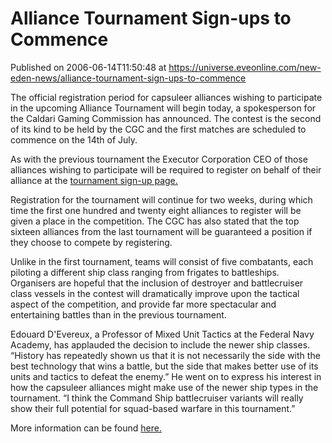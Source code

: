 # Alliance Tournament Sign-ups to Commence
Published on 2006-06-14T11:50:48 at https://universe.eveonline.com/new-eden-news/alliance-tournament-sign-ups-to-commence

The official registration period for capsuleer alliances wishing to participate in the upcoming Alliance Tournament will begin today, a spokesperson for the Caldari Gaming Commission has announced. The contest is the second of its kind to be held by the CGC and the first matches are scheduled to commence on the 14th of July.   
  
As with the previous tournament the Executor Corporation CEO of those alliances wishing to participate will be required to register on behalf of their alliance at the [tournament sign-up page.](http://myeve.eve-online.com/events/alliances/tournament/)   
  
Registration for the tournament will continue for two weeks, during which time the first one hundred and twenty eight alliances to register will be given a place in the competition. The CGC has also stated that the top sixteen alliances from the last tournament will be guaranteed a position if they choose to compete by registering.   
  
Unlike in the first tournament, teams will consist of five combatants, each piloting a different ship class ranging from frigates to battleships. Organisers are hopeful that the inclusion of destroyer and battlecruiser class vessels in the contest will dramatically improve upon the tactical aspect of the competition, and provide far more spectacular and entertaining battles than in the previous tournament.   
  
Edouard D'Evereux, a Professor of Mixed Unit Tactics at the Federal Navy Academy, has applauded the decision to include the newer ship classes. “History has repeatedly shown us that it is not necessarily the side with the best technology that wins a battle, but the side that makes better use of its units and tactics to defeat the enemy.” He went on to express his interest in how the capsuleer alliances might make use of the newer ship types in the tournament. “I think the Command Ship battlecruiser variants will really show their full potential for squad-based warfare in this tournament.”   
  
More information can be found [here.](”http://myeve.eve-online.com/ingameboard.asp?a=topic&threadID=328998”)
